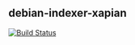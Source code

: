 debian-indexer-xapian
--------------------- 

[![Build
Status](https://travis-ci.org/formorer/debian-indexer-xapian.svg?branch=master)](https://travis-ci.org/formorer/debian-indexer-xapian)


